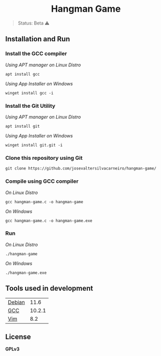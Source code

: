 <h1 align='center'>Hangman Game</h1>

> Status: Beta ⚠️

## Installation and Run

### Install the GCC compiler

*Using APT manager on Linux Distro*

```
apt install gcc
```

*Using App Installer on Windows*

```
winget install gcc -i
```

### Install the Git Utility

*Using APT manager on Linux Distro*

```
apt install git
```

*Using App Installer on Windows*

```
winget install git.git -i
```

### Clone this repository using Git

```
git clone https://github.com/josevaltersilvacarneiro/hangman-game/
```

### Compile using GCC compiler

*On Linux Distro*

```
gcc hangman-game.c -o hangman-game
```

*On Windows*

```
gcc hangman-game.c -o hangman-game.exe
```

### Run

*On Linux Distro*

```
./hangman-game
```

*On Windows*

```
./hangman-game.exe
```

## Tools used in development

<table>
	<tr>
		<td>
			<a href='https://www.debian.org'>Debian</a>
		</td>
		<td>
			11.6
		</td>
	</tr>
	<tr>
		<td>
			<a href='https://gcc.gnu.org'>GCC</a>
		</td>
		<td>
			10.2.1
		</td>
	</tr>
	<tr>
		<td>
			<a href='https://www.vim.org'>Vim</a>
		</td>
		<td>
			8.2
		</td>
	</tr>
</table>

## License

**GPLv3**
